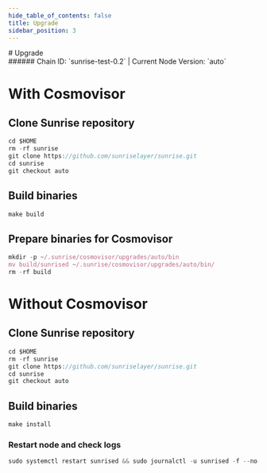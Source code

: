 ```yaml
---
hide_table_of_contents: false
title: Upgrade
sidebar_position: 3
---
```


<div class="h1-with-icon icon-sunrise">
# Upgrade
</div>
###### Chain ID: `sunrise-test-0.2` | Current Node Version: `auto`

# With Cosmovisor
## Clone Sunrise repository
```js
cd $HOME
rm -rf sunrise
git clone https://github.com/sunriselayer/sunrise.git
cd sunrise
git checkout auto
 ```

## Build binaries
```js
make build
 ```

## Prepare binaries for Cosmovisor
```js
mkdir -p ~/.sunrise/cosmovisor/upgrades/auto/bin
mv build/sunrised ~/.sunrise/cosmovisor/upgrades/auto/bin/
rm -rf build
```

# Without Cosmovisor
## Clone Sunrise repository
```js
cd $HOME
rm -rf sunrise
git clone https://github.com/sunriselayer/sunrise.git
cd sunrise
git checkout auto
 ```

## Build binaries
```js
make install
 ```

### Restart node and check logs
```js
sudo systemctl restart sunrised && sudo journalctl -u sunrised -f --no-hostname -o cat
```